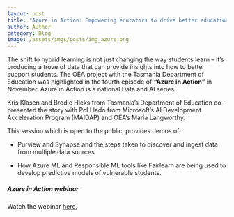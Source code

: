 ```yaml
---
layout: post
title: "Azure in Action: Empowering educators to drive better education outcomes with AI and open data analytics" 
author: Author
category: Blog
image: /assets/imgs/posts/img_azure.png
---
```


The shift to hybrid learning is not just changing the way students learn – it’s producing a trove of data that can provide insights into how to better support students. 
The OEA project with the Tasmania Department of Education was highlighted in the fourth episode of **“Azure in Action”** in November. Azure in Action is a national Data and AI series.

Kris Klasen and Brodie Hicks from Tasmania’s Department of Education co-presented the story with Pol Llado from Microsoft’s AI Development Acceleration Program (MAIDAP) and OEA’s Maria Langworthy.  

This session which is open to the public, provides demos of:  

- Purview and Synapse and the steps taken to discover and ingest data from multiple data sources  

- How Azure ML and Responsible ML tools like Fairlearn are being used to develop predictive models of vulnerable students.  

##### Azure in Action webinar

Watch the webinar <a href="https://info.microsoft.com/AU-AzureAI-VDEO-FY22-12Dec-06-Azure-in-Action-Ep-4-Empowering-educators-to-drive-better-education-outcomes-with-AI-and-open-data-analytics-SRGCM5449_LP01-Registration---Form-in-Body.html" target="_blank">here.</a>
